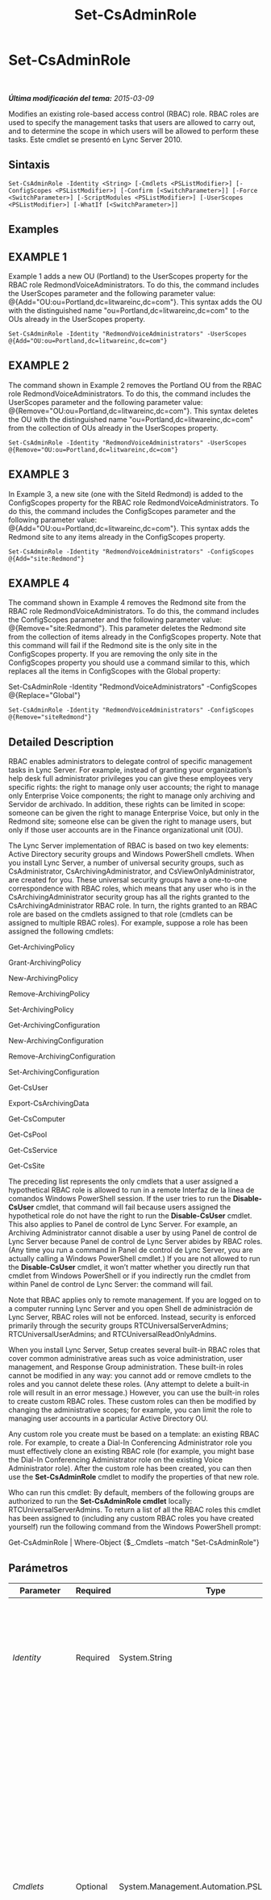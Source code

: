 ﻿---
title: Set-CsAdminRole
TOCTitle: Set-CsAdminRole
ms:assetid: ec927ce6-a37b-4876-a6df-a347404f4e84
ms:mtpsurl: https://technet.microsoft.com/es-es/library/Gg399066(v=OCS.15)
ms:contentKeyID: 48277089
ms.date: 01/07/2017
mtps_version: v=OCS.15
ms.translationtype: HT
---

# Set-CsAdminRole

 

_**Última modificación del tema:** 2015-03-09_

Modifies an existing role-based access control (RBAC) role. RBAC roles are used to specify the management tasks that users are allowed to carry out, and to determine the scope in which users will be allowed to perform these tasks. Este cmdlet se presentó en Lync Server 2010.

## Sintaxis

    Set-CsAdminRole -Identity <String> [-Cmdlets <PSListModifier>] [-ConfigScopes <PSListModifier>] [-Confirm [<SwitchParameter>]] [-Force <SwitchParameter>] [-ScriptModules <PSListModifier>] [-UserScopes <PSListModifier>] [-WhatIf [<SwitchParameter>]]

## Examples

## EXAMPLE 1

Example 1 adds a new OU (Portland) to the UserScopes property for the RBAC role RedmondVoiceAdministrators. To do this, the command includes the UserScopes parameter and the following parameter value: @{Add="OU:ou=Portland,dc=litwareinc,dc=com"}. This syntax adds the OU with the distinguished name "ou=Portland,dc=litwareinc,dc=com" to the OUs already in the UserScopes property.

    Set-CsAdminRole -Identity "RedmondVoiceAdministrators" -UserScopes @{Add="OU:ou=Portland,dc=litwareinc,dc=com"}

## EXAMPLE 2

The command shown in Example 2 removes the Portland OU from the RBAC role RedmondVoiceAdministrators. To do this, the command includes the UserScopes parameter and the following parameter value: @{Remove="OU:ou=Portland,dc=litwareinc,dc=com"}. This syntax deletes the OU with the distinguished name "ou=Portland,dc=litwareinc,dc=com" from the collection of OUs already in the UserScopes property.

    Set-CsAdminRole -Identity "RedmondVoiceAdministrators" -UserScopes @{Remove="OU:ou=Portland,dc=litwareinc,dc=com"}

## EXAMPLE 3

In Example 3, a new site (one with the SiteId Redmond) is added to the ConfigScopes property for the RBAC role RedmondVoiceAdministrators. To do this, the command includes the ConfigScopes parameter and the following parameter value: @{Add="OU:ou=Portland,dc=litwareinc,dc=com"}. This syntax adds the Redmond site to any items already in the ConfigScopes property.

    Set-CsAdminRole -Identity "RedmondVoiceAdministrators" -ConfigScopes @{Add="site:Redmond"}

## EXAMPLE 4

The command shown in Example 4 removes the Redmond site from the RBAC role RedmondVoiceAdministrators. To do this, the command includes the ConfigScopes parameter and the following parameter value: @{Remove="site:Redmond"}. This parameter deletes the Redmond site from the collection of items already in the ConfigScopes property. Note that this command will fail if the Redmond site is the only site in the ConfigScopes property. If you are removing the only site in the ConfigScopes property you should use a command similar to this, which replaces all the items in ConfigScopes with the Global property:

Set-CsAdminRole -Identity "RedmondVoiceAdministrators" -ConfigScopes @{Replace="Global"}

    Set-CsAdminRole -Identity "RedmondVoiceAdministrators" -ConfigScopes @{Remove="siteRedmond"}

## Detailed Description

RBAC enables administrators to delegate control of specific management tasks in Lync Server. For example, instead of granting your organization’s help desk full administrator privileges you can give these employees very specific rights: the right to manage only user accounts; the right to manage only Enterprise Voice components; the right to manage only archiving and Servidor de archivado. In addition, these rights can be limited in scope: someone can be given the right to manage Enterprise Voice, but only in the Redmond site; someone else can be given the right to manage users, but only if those user accounts are in the Finance organizational unit (OU).

The Lync Server implementation of RBAC is based on two key elements: Active Directory security groups and Windows PowerShell cmdlets. When you install Lync Server, a number of universal security groups, such as CsAdministrator, CsArchivingAdministrator, and CsViewOnlyAdministrator, are created for you. These universal security groups have a one-to-one correspondence with RBAC roles, which means that any user who is in the CsArchivingAdministrator security group has all the rights granted to the CsArchivingAdministrator RBAC role. In turn, the rights granted to an RBAC role are based on the cmdlets assigned to that role (cmdlets can be assigned to multiple RBAC roles). For example, suppose a role has been assigned the following cmdlets:

Get-ArchivingPolicy

Grant-ArchivingPolicy

New-ArchivingPolicy

Remove-ArchivingPolicy

Set-ArchivingPolicy

Get-ArchivingConfiguration

New-ArchivingConfiguration

Remove-ArchivingConfiguration

Set-ArchivingConfiguration

Get-CsUser

Export-CsArchivingData

Get-CsComputer

Get-CsPool

Get-CsService

Get-CsSite

The preceding list represents the only cmdlets that a user assigned a hypothetical RBAC role is allowed to run in a remote Interfaz de la línea de comandos Windows PowerShell session. If the user tries to run the **Disable-CsUser** cmdlet, that command will fail because users assigned the hypothetical role do not have the right to run the **Disable-CsUser** cmdlet. This also applies to Panel de control de Lync Server. For example, an Archiving Administrator cannot disable a user by using Panel de control de Lync Server because Panel de control de Lync Server abides by RBAC roles. (Any time you run a command in Panel de control de Lync Server, you are actually calling a Windows PowerShell cmdlet.) If you are not allowed to run the **Disable-CsUser** cmdlet, it won’t matter whether you directly run that cmdlet from Windows PowerShell or if you indirectly run the cmdlet from within Panel de control de Lync Server: the command will fail.

Note that RBAC applies only to remote management. If you are logged on to a computer running Lync Server and you open Shell de administración de Lync Server, RBAC roles will not be enforced. Instead, security is enforced primarily through the security groups RTCUniversalServerAdmins; RTCUniversalUserAdmins; and RTCUniversalReadOnlyAdmins.

When you install Lync Server, Setup creates several built-in RBAC roles that cover common administrative areas such as voice administration, user management, and Response Group administration. These built-in roles cannot be modified in any way: you cannot add or remove cmdlets to the roles and you cannot delete these roles. (Any attempt to delete a built-in role will result in an error message.) However, you can use the built-in roles to create custom RBAC roles. These custom roles can then be modified by changing the administrative scopes; for example, you can limit the role to managing user accounts in a particular Active Directory OU.

Any custom role you create must be based on a template: an existing RBAC role. For example, to create a Dial-In Conferencing Administrator role you must effectively clone an existing RBAC role (for example, you might base the Dial-In Conferencing Administrator role on the existing Voice Administrator role). After the custom role has been created, you can then use the **Set-CsAdminRole** cmdlet to modify the properties of that new role.

Who can run this cmdlet: By default, members of the following groups are authorized to run the **Set-CsAdminRole cmdlet** locally: RTCUniversalServerAdmins. To return a list of all the RBAC roles this cmdlet has been assigned to (including any custom RBAC roles you have created yourself) run the following command from the Windows PowerShell prompt:

Get-CsAdminRole | Where-Object {$\_.Cmdlets –match "Set-CsAdminRole"}

## Parámetros


<table>
<colgroup>
<col style="width: 25%" />
<col style="width: 25%" />
<col style="width: 25%" />
<col style="width: 25%" />
</colgroup>
<thead>
<tr class="header">
<th>Parameter</th>
<th>Required</th>
<th>Type</th>
<th>Description</th>
</tr>
</thead>
<tbody>
<tr class="odd">
<td><p><em>Identity</em></p></td>
<td><p>Required</p></td>
<td><p>System.String</p></td>
<td><p>Unique identifier for the RBAC role to be modified. The Identity for an RBAC role must be the same as the SamAccountName for the Active Directory universal security group associated with that role. For example, the help desk role has an Identity equal to CsHelpDesk; CsHelpDesk is also the SamAccountName of the Active Directory security group associated with that role.</p></td>
</tr>
<tr class="even">
<td><p><em>Cmdlets</em></p></td>
<td><p>Optional</p></td>
<td><p>System.Management.Automation.PSListModifier</p></td>
<td><p>Enables you to specify the cmdlets that will be available to users who hold the RBAC role. For example, to provide access to just one cmdlet (the <strong>Export-CsArchivingData</strong> cmdlet) use syntax like this:</p>
<p>-Cmdlets &quot;Export-CsArchivingData&quot;</p>
<p>The preceding syntax replaces all the items currently stored in the Cmdlets property with the single item Export-CsArchivingData. If you want to add the <strong>Export-CsArchivingData</strong> cmdlet to the cmdlets already stored in that property, use this syntax instead:</p>
<p>-Cmdlets @{Add=&quot;Export-CsArchivingData&quot;}</p>
<p>Multiple cmdlets can be added by separated the cmdlet names using commas:</p>
<p>-Cmdlets @{Add=&quot;Export-CsArchivingData&quot;,&quot;Invoke-CsArchivingDatabasePurge&quot;}</p>
<p>To remove a cmdlet from a role, use this syntax:</p>
<p>-Cmdlets @{Remove=&quot;Export-CsArchivingData&quot;}</p></td>
</tr>
<tr class="odd">
<td><p><em>ConfigScopes</em></p></td>
<td><p>Optional</p></td>
<td><p>System.Management.Automation.PSListModifier</p></td>
<td><p>Limits the scope of the cmdlet to configuration settings within the specified site. To limit the cmdlet scope to a single site, use syntax similar to this: -ConfigScopes site:Redmond. Multiple sites can be specified by using a comma-separated list: -ConfigScopes &quot;site:Redmond, &quot;site:Dublin&quot;. You can also set the ConfigScopes property to &quot;global&quot;.</p>
<p>When assigning a value to the ConfigScopes parameter you must use the &quot;site:&quot; prefix followed by the value of the site’s SiteId property; the SiteId is not necessarily the same value as the site’s Identity or the site’s DisplayName. To determine the SiteId for a given site you can use a command similar to this:</p>
<p>Get-CsSite &quot;Redmond&quot; | Select-Object SiteId</p>
<p>You must specify a value for either (or both) the ConfigScopes and UserScopes properties.</p></td>
</tr>
<tr class="even">
<td><p><em>Confirm</em></p></td>
<td><p>Optional</p></td>
<td><p>System.Management.Automation.SwitchParameter</p></td>
<td><p>Se le pedirá confirmación antes de ejecutar el comando.</p></td>
</tr>
<tr class="odd">
<td><p><em>Force</em></p></td>
<td><p>Optional</p></td>
<td><p>System.Management.Automation.SwitchParameter</p></td>
<td><p>Suppresses the display of any non-fatal error message that might occur when running the command.</p></td>
</tr>
<tr class="even">
<td><p><em>ScriptModules</em></p></td>
<td><p>Optional</p></td>
<td><p>System.Management.Automation.PSListModifier</p></td>
<td><p>Enables you to specify a function within a Windows PowerShell script that will then be available to users who hold the new RBAC role. For example, this syntax provides access to a function named Reset in a script named UpdateDatabase.ps1 :</p>
<p>-ScriptCmdlets &quot;UpdateDatabase.ps1:Reset&quot;</p>
<p>The preceding command replaces any scripts currently stored in the ScriptCmdlets property with the Reset function and the UpdateDatabase.ps1 script. To add this script/function to items currently stored in the ScriptCmdlets property use this syntax:</p>
<p>-ScriptCmdlets @{Add=&quot;UpdateDatabase.ps1:Reset&quot;}</p>
<p>To remove a script/function use this syntax:</p>
<p>-ScriptCmdlets @{Add=&quot;UpdateDatabase.ps1:Reset&quot;}</p>
<p>You can delete all the ScriptCmdlets assigned to a role by using this syntax:</p>
<p>-ScriptCmdlets $Null</p></td>
</tr>
<tr class="odd">
<td><p><em>UserScopes</em></p></td>
<td><p>Optional</p></td>
<td><p>System.Management.Automation.PSListModifier</p></td>
<td><p>Limits the scope of the cmdlet to user management activities within the specified OU. To limit the cmdlet scope to a single OU, use syntax similar to this: -UserScopes &quot;OU:ou=Redmond,dc=litwareinc,dc=com&quot;. Multiple OUs can be specified by using a comma-separated list: -UserScopes &quot;OU:ou=Redmond,dc=litwareinc,dc=com&quot;, &quot;OU:ou=Dublin,dc=litwareinc,dc=com&quot;. To add new scopes (or remove existing scopes) from a role, use the Windows PowerShell list modifiers syntax. For details, see the Examples section in this Help topic.</p>
<p>You must specify a value for either (or both) the ConfigScopes and UserScopes properties.</p></td>
</tr>
<tr class="even">
<td><p><em>WhatIf</em></p></td>
<td><p>Optional</p></td>
<td><p>System.Management.Automation.SwitchParameter</p></td>
<td><p>Describe qué sucedería si se ejecutara el comando sin ejecutarlo realmente.</p></td>
</tr>
</tbody>
</table>


## Input Types

None.

## Return Types

The **Set-CsAdminRole** cmdlet does not return a value or object. Instead, the cmdlet configures instances of the Microsoft.Rtc.Management.WritableConfig.Settings.Roles.Role object.

